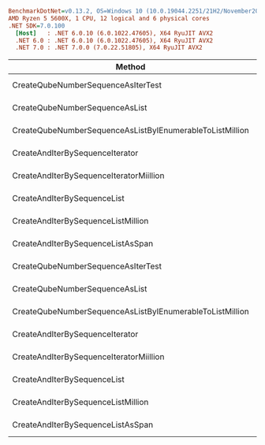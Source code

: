 ``` ini

BenchmarkDotNet=v0.13.2, OS=Windows 10 (10.0.19044.2251/21H2/November2021Update)
AMD Ryzen 5 5600X, 1 CPU, 12 logical and 6 physical cores
.NET SDK=7.0.100
  [Host]   : .NET 6.0.10 (6.0.1022.47605), X64 RyuJIT AVX2
  .NET 6.0 : .NET 6.0.10 (6.0.1022.47605), X64 RyuJIT AVX2
  .NET 7.0 : .NET 7.0.0 (7.0.22.51805), X64 RyuJIT AVX2


```
|                                                   Method |      Job |  Runtime |             Mean |           Error |          StdDev |           Median |      Gen0 |      Gen1 |      Gen2 | Allocated |
|--------------------------------------------------------- |--------- |--------- |-----------------:|----------------:|----------------:|-----------------:|----------:|----------:|----------:|----------:|
|                       CreateQubeNumberSequenceAsIterTest | .NET 6.0 | .NET 6.0 |         3.251 ns |       0.0867 ns |       0.1585 ns |         3.230 ns |    0.0019 |         - |         - |      32 B |
|                           CreateQubeNumberSequenceAsList | .NET 6.0 | .NET 6.0 |       183.601 ns |       3.6917 ns |       5.6376 ns |       181.106 ns |    0.0706 |         - |         - |    1184 B |
| CreateQubeNumberSequenceAsListByIEnumerableToListMillion | .NET 6.0 | .NET 6.0 | 6,382,499.756 ns | 107,910.0450 ns | 105,982.0931 ns | 6,400,873.047 ns | 1992.1875 | 1992.1875 | 1992.1875 | 8389762 B |
|                          CreateAndIterBySequenceIterator | .NET 6.0 | .NET 6.0 |       323.174 ns |       4.4566 ns |       3.9507 ns |       322.785 ns |    0.0019 |         - |         - |      32 B |
|                  CreateAndIterBySequenceIteratorMiillion | .NET 6.0 | .NET 6.0 | 3,022,569.987 ns |   2,558.0187 ns |   1,997.1327 ns | 3,022,841.602 ns |         - |         - |         - |      34 B |
|                              CreateAndIterBySequenceList | .NET 6.0 | .NET 6.0 |       228.300 ns |       4.3648 ns |       4.6703 ns |       228.109 ns |    0.0706 |         - |         - |    1184 B |
|                       CreateAndIterBySequenceListMillion | .NET 6.0 | .NET 6.0 | 4,037,198.507 ns |  79,355.0867 ns | 150,981.2998 ns | 4,038,118.750 ns | 1992.1875 | 1992.1875 | 1992.1875 | 8389706 B |
|                        CreateAndIterBySequenceListAsSpan | .NET 6.0 | .NET 6.0 |       202.234 ns |       4.0181 ns |       7.3474 ns |       200.886 ns |    0.0706 |         - |         - |    1184 B |
|                       CreateQubeNumberSequenceAsIterTest | .NET 7.0 | .NET 7.0 |         4.168 ns |       0.0879 ns |       0.0822 ns |         4.166 ns |    0.0019 |         - |         - |      32 B |
|                           CreateQubeNumberSequenceAsList | .NET 7.0 | .NET 7.0 |       186.854 ns |       3.7383 ns |      10.2962 ns |       180.716 ns |    0.0706 |         - |         - |    1184 B |
| CreateQubeNumberSequenceAsListByIEnumerableToListMillion | .NET 7.0 | .NET 7.0 | 5,891,181.070 ns |  57,204.2236 ns |  47,768.1175 ns | 5,905,981.250 ns | 1992.1875 | 1992.1875 | 1992.1875 | 8389761 B |
|                          CreateAndIterBySequenceIterator | .NET 7.0 | .NET 7.0 |       356.409 ns |       7.0515 ns |       8.3943 ns |       358.421 ns |    0.0019 |         - |         - |      32 B |
|                  CreateAndIterBySequenceIteratorMiillion | .NET 7.0 | .NET 7.0 | 3,021,701.683 ns |   6,184.3320 ns |   5,164.1973 ns | 3,020,479.688 ns |         - |         - |         - |      34 B |
|                              CreateAndIterBySequenceList | .NET 7.0 | .NET 7.0 |       214.980 ns |       2.1850 ns |       1.7059 ns |       215.390 ns |    0.0706 |         - |         - |    1184 B |
|                       CreateAndIterBySequenceListMillion | .NET 7.0 | .NET 7.0 | 3,825,654.147 ns |  11,881.9725 ns |   9,921.9852 ns | 3,825,230.469 ns | 1992.1875 | 1992.1875 | 1992.1875 | 8389704 B |
|                        CreateAndIterBySequenceListAsSpan | .NET 7.0 | .NET 7.0 |       199.856 ns |       2.4027 ns |       2.1299 ns |       199.434 ns |    0.0706 |         - |         - |    1184 B |
